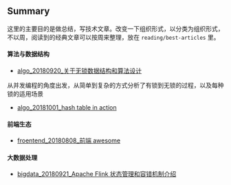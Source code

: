 
## Summary

这里的主要目的是做总结，写技术文章。改变一下组织形式，以分类为组织形式，不以周，阅读到的经典文章可以按周来整理，放在 `reading/best-articles` 里。

#### 算法与数据结构

- [algo_20180920_关于无锁数据结构和算法设计](algo/0005_lock-free-overview.md)

从并发编程的角度出发，从简单到复杂的方式分析了有锁到无锁的过程，以及每种锁的适用场景

- [algo_20181001_hash table in action](algo/0004_hash_table_in_action.md)

#### 前端生态

- [froentend_20180808_前端 awesome](froentend-ecosystem/Front-end-awesome.md)


#### 大数据处理

- [bigdata_20180921_Apache Flink 状态管理和容错机制介绍](https://github.com/shniu/notes/blob/master/techshare/2018w37/deepreading_apache-flink%E7%8A%B6%E6%80%81%E7%AE%A1%E7%90%86%E5%92%8C%E5%AE%B9%E9%94%99%E6%9C%BA%E5%88%B6.md)
